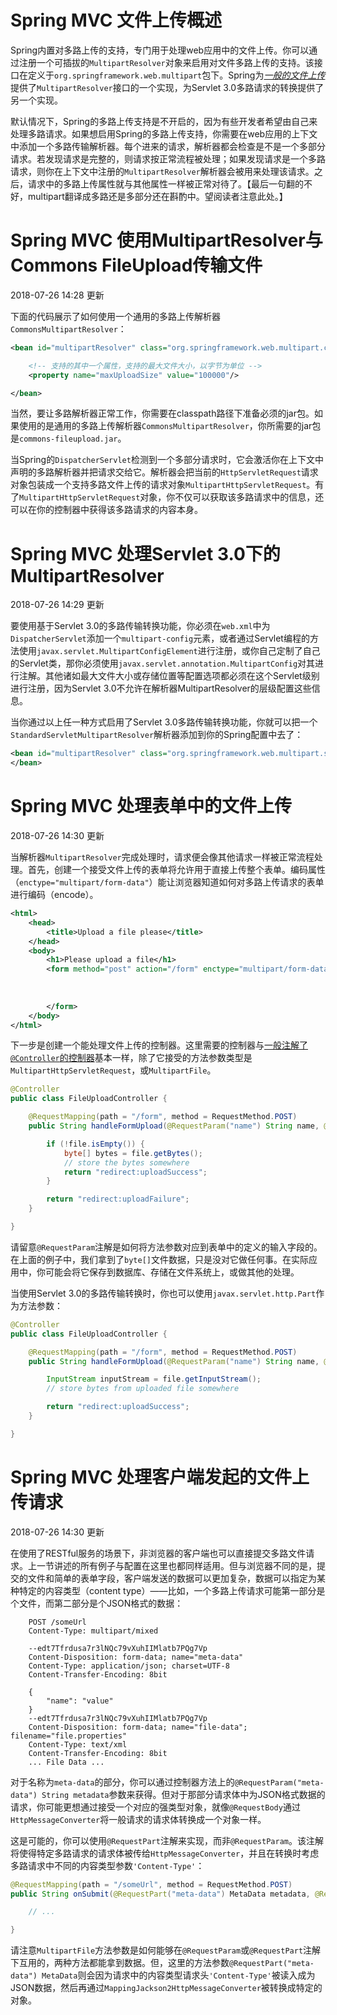 



# Spring MVC 文件上传概述










Spring内置对多路上传的支持，专门用于处理web应用中的文件上传。你可以通过注册一个可插拔的`MultipartResolver`对象来启用对文件多路上传的支持。该接口在定义于`org.springframework.web.multipart`包下。Spring为[_一般的文件上传_](http://jakarta.apache.org/commons/fileupload)提供了`MultipartResolver`接口的一个实现，为Servlet 3.0多路请求的转换提供了另一个实现。

<section>

默认情况下，Spring的多路上传支持是不开启的，因为有些开发者希望由自己来处理多路请求。如果想启用Spring的多路上传支持，你需要在web应用的上下文中添加一个多路传输解析器。每个进来的请求，解析器都会检查是不是一个多部分请求。若发现请求是完整的，则请求按正常流程被处理；如果发现请求是一个多路请求，则你在上下文中注册的`MultipartResolver`解析器会被用来处理该请求。之后，请求中的多路上传属性就与其他属性一样被正常对待了。【最后一句翻的不好，multipart翻译成多路还是多部分还在斟酌中。望阅读者注意此处。】

</section>







# Spring MVC 使用MultipartResolver与Commons FileUpload传输文件



2018-07-26 14:28 更新







下面的代码展示了如何使用一个通用的多路上传解析器`CommonsMultipartResolver`：

<section>

```xml
<bean id="multipartResolver" class="org.springframework.web.multipart.commons.CommonsMultipartResolver">

    <!-- 支持的其中一个属性，支持的最大文件大小，以字节为单位 -->
    <property name="maxUploadSize" value="100000"/>

</bean>

```

当然，要让多路解析器正常工作，你需要在classpath路径下准备必须的jar包。如果使用的是通用的多路上传解析器`CommonsMultipartResolver`，你所需要的jar包是`commons-fileupload.jar`。

当Spring的`DispatcherServlet`检测到一个多部分请求时，它会激活你在上下文中声明的多路解析器并把请求交给它。解析器会把当前的`HttpServletRequest`请求对象包装成一个支持多路文件上传的请求对象`MultipartHttpServletRequest`。有了`MultipartHttpServletRequest`对象，你不仅可以获取该多路请求中的信息，还可以在你的控制器中获得该多路请求的内容本身。

</section>







# Spring MVC 处理Servlet 3.0下的MultipartResolver



2018-07-26 14:29 更新







要使用基于Servlet 3.0的多路传输转换功能，你必须在`web.xml`中为`DispatcherServlet`添加一个`multipart-config`元素，或者通过Servlet编程的方法使用`javax.servlet.MultipartConfigElement`进行注册，或你自己定制了自己的Servlet类，那你必须使用`javax.servlet.annotation.MultipartConfig`对其进行注解。其他诸如最大文件大小或存储位置等配置选项都必须在这个Servlet级别进行注册，因为Servlet 3.0不允许在解析器MultipartResolver的层级配置这些信息。

<section>

当你通过以上任一种方式启用了Servlet 3.0多路传输转换功能，你就可以把一个`StandardServletMultipartResolver`解析器添加到你的Spring配置中去了：

```xml
<bean id="multipartResolver" class="org.springframework.web.multipart.support.StandardServletMultipartResolver">
</bean>
```

</section>






# Spring MVC 处理表单中的文件上传



2018-07-26 14:30 更新







当解析器`MultipartResolver`完成处理时，请求便会像其他请求一样被正常流程处理。首先，创建一个接受文件上传的表单将允许用于直接上传整个表单。编码属性（`enctype="multipart/form-data"`）能让浏览器知道如何对多路上传请求的表单进行编码（encode）。

<section>

```xml
<html>
    <head>
        <title>Upload a file please</title>
    </head>
    <body>
        <h1>Please upload a file</h1>
        <form method="post" action="/form" enctype="multipart/form-data">
            
            
            
        </form>
    </body>
</html>

```

下一步是创建一个能处理文件上传的控制器。这里需要的控制器与[一般注解了`@Controller`的控制器](http://docs.spring.io/spring-framework/docs/4.2.4.RELEASE/spring-framework-reference/html/mvc.html#mvc-ann-controller)基本一样，除了它接受的方法参数类型是`MultipartHttpServletRequest`，或`MultipartFile`。

```java
@Controller
public class FileUploadController {

    @RequestMapping(path = "/form", method = RequestMethod.POST)
    public String handleFormUpload(@RequestParam("name") String name, @RequestParam("file") MultipartFile file) {

        if (!file.isEmpty()) {
            byte[] bytes = file.getBytes();
            // store the bytes somewhere
            return "redirect:uploadSuccess";
        }

        return "redirect:uploadFailure";
    }

}

```

请留意`@RequestParam`注解是如何将方法参数对应到表单中的定义的输入字段的。在上面的例子中，我们拿到了`byte[]`文件数据，只是没对它做任何事。在实际应用中，你可能会将它保存到数据库、存储在文件系统上，或做其他的处理。

当使用Servlet 3.0的多路传输转换时，你也可以使用`javax.servlet.http.Part`作为方法参数：

```java
@Controller
public class FileUploadController {

    @RequestMapping(path = "/form", method = RequestMethod.POST)
    public String handleFormUpload(@RequestParam("name") String name, @RequestParam("file") Part file) {

        InputStream inputStream = file.getInputStream();
        // store bytes from uploaded file somewhere

        return "redirect:uploadSuccess";
    }

}
```

</section>







# Spring MVC 处理客户端发起的文件上传请求



2018-07-26 14:30 更新







在使用了RESTful服务的场景下，非浏览器的客户端也可以直接提交多路文件请求。上一节讲述的所有例子与配置在这里也都同样适用。但与浏览器不同的是，提交的文件和简单的表单字段，客户端发送的数据可以更加复杂，数据可以指定为某种特定的内容类型（content type）——比如，一个多路上传请求可能第一部分是个文件，而第二部分是个JSON格式的数据：

<section>

```
    POST /someUrl
    Content-Type: multipart/mixed

    --edt7Tfrdusa7r3lNQc79vXuhIIMlatb7PQg7Vp
    Content-Disposition: form-data; name="meta-data"
    Content-Type: application/json; charset=UTF-8
    Content-Transfer-Encoding: 8bit

    {
        "name": "value"
    }
    --edt7Tfrdusa7r3lNQc79vXuhIIMlatb7PQg7Vp
    Content-Disposition: form-data; name="file-data"; filename="file.properties"
    Content-Type: text/xml
    Content-Transfer-Encoding: 8bit
    ... File Data ...

```

对于名称为`meta-data`的部分，你可以通过控制器方法上的`@RequestParam("meta-data") String metadata`参数来获得。但对于那部分请求体中为JSON格式数据的请求，你可能更想通过接受一个对应的强类型对象，就像`@RequestBody`通过`HttpMessageConverter`将一般请求的请求体转换成一个对象一样。

这是可能的，你可以使用`@RequestPart`注解来实现，而非`@RequestParam`。该注解将使得特定多路请求的请求体被传给`HttpMessageConverter`，并且在转换时考虑多路请求中不同的内容类型参数`'Content-Type'`：

```java
@RequestMapping(path = "/someUrl", method = RequestMethod.POST)
public String onSubmit(@RequestPart("meta-data") MetaData metadata, @RequestPart("file-data") MultipartFile file) {

    // ...

}

```

请注意`MultipartFile`方法参数是如何能够在`@RequestParam`或`@RequestPart`注解下互用的，两种方法都能拿到数据。但，这里的方法参数`@RequestPart("meta-data") MetaData`则会因为请求中的内容类型请求头`'Content-Type'`被读入成为JSON数据，然后再通过`MappingJackson2HttpMessageConverter`被转换成特定的对象。

</section>




